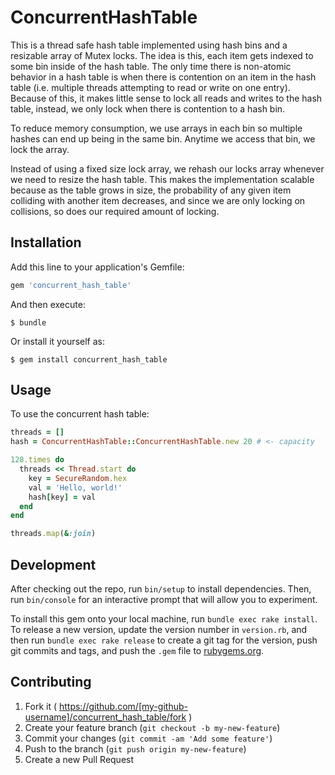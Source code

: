 # ConcurrentHashTable

This is a thread safe hash table implemented using hash bins and a resizable
array of Mutex locks. The idea is this, each item gets indexed to some bin
inside of the hash table. The only time there is non-atomic behavior in a hash
table is when there is contention on an item in the hash table (i.e. multiple
threads attempting to read or write on one entry). Because of this, it makes
little sense to lock all reads and writes to the hash table, instead, we only
lock when there is contention to a hash bin.

To reduce memory consumption, we use arrays in each bin so multiple hashes can
end up being in the same bin. Anytime we access that bin, we lock the array.

Instead of using a fixed size lock array, we rehash our locks array whenever we
need to resize the hash table. This makes the implementation scalable because
as the table grows in size, the probability of any given item colliding with
another item decreases, and since we are only locking on collisions, so does
our required amount of locking.

## Installation

Add this line to your application's Gemfile:

```ruby
gem 'concurrent_hash_table'
```

And then execute:

    $ bundle

Or install it yourself as:

    $ gem install concurrent_hash_table

## Usage

To use the concurrent hash table:

```ruby
threads = []
hash = ConcurrentHashTable::ConcurrentHashTable.new 20 # <- capacity

128.times do
  threads << Thread.start do
    key = SecureRandom.hex
    val = 'Hello, world!'
    hash[key] = val
  end
end

threads.map(&:join)
```

## Development

After checking out the repo, run `bin/setup` to install dependencies. Then, run `bin/console` for an interactive prompt that will allow you to experiment.

To install this gem onto your local machine, run `bundle exec rake install`. To release a new version, update the version number in `version.rb`, and then run `bundle exec rake release` to create a git tag for the version, push git commits and tags, and push the `.gem` file to [rubygems.org](https://rubygems.org).

## Contributing

1. Fork it ( https://github.com/[my-github-username]/concurrent_hash_table/fork )
2. Create your feature branch (`git checkout -b my-new-feature`)
3. Commit your changes (`git commit -am 'Add some feature'`)
4. Push to the branch (`git push origin my-new-feature`)
5. Create a new Pull Request

